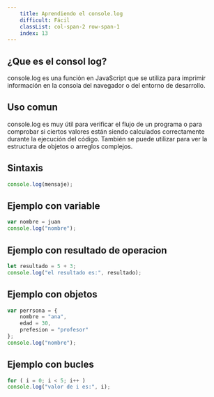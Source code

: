 ```yaml
---
    title: Aprendiendo el console.log
    difficult: Fácil
    classList: col-span-2 row-span-1
    index: 13
---
```

## ¿Que es el consol log?

console.log es una función en JavaScript que se utiliza para imprimir información en la consola del navegador o del entorno de desarrollo.

## Uso comun

console.log es muy útil para verificar el flujo de un programa o para comprobar si ciertos valores están siendo calculados correctamente durante la ejecución del código. También se puede utilizar para ver la estructura de objetos o arreglos complejos.

## Sintaxis 
```js
console.log(mensaje);
```

## Ejemplo con variable

```js
var nombre = juan
console.log("nombre");
```
## Ejemplo con resultado de operacion 

```js
let resultado = 5 + 3;
console.log("el resultado es:", resultado);
```
## Ejemplo con objetos

```js
var perrsona = {
    nombre = "ana",
    edad = 30,
    prefesion = "profesor"
};
console.log("nombre");
```
## Ejemplo con bucles

```js
for ( i = 0; i < 5; i++ )
console.log("valor de i es:", i);
```
